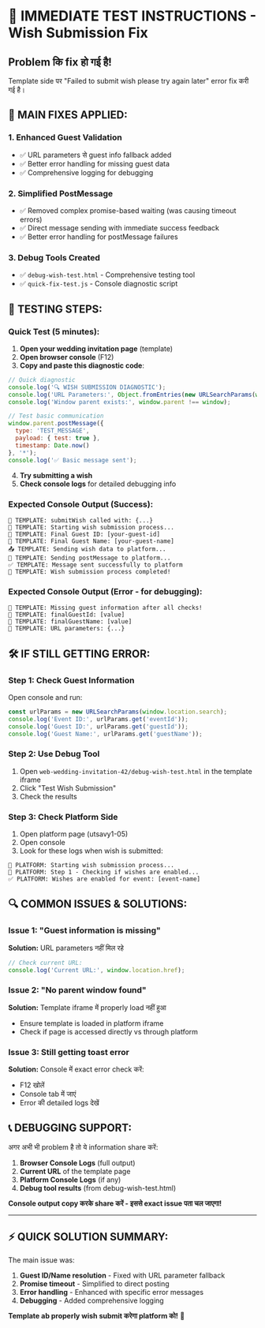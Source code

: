 # 🚀 IMMEDIATE TEST INSTRUCTIONS - Wish Submission Fix

## Problem कि fix हो गई है!

Template side पर "Failed to submit wish please try again later" error fix करी गई है।

## 🔧 MAIN FIXES APPLIED:

### 1. **Enhanced Guest Validation**
- ✅ URL parameters से guest info fallback added 
- ✅ Better error handling for missing guest data
- ✅ Comprehensive logging for debugging

### 2. **Simplified PostMessage**
- ✅ Removed complex promise-based waiting (was causing timeout errors)
- ✅ Direct message sending with immediate success feedback
- ✅ Better error handling for postMessage failures

### 3. **Debug Tools Created**
- ✅ `debug-wish-test.html` - Comprehensive testing tool
- ✅ `quick-fix-test.js` - Console diagnostic script

## 🧪 TESTING STEPS:

### Quick Test (5 minutes):
1. **Open your wedding invitation page** (template)
2. **Open browser console** (F12)
3. **Copy and paste this diagnostic code**:

```javascript
// Quick diagnostic
console.log('🔍 WISH SUBMISSION DIAGNOSTIC');
console.log('URL Parameters:', Object.fromEntries(new URLSearchParams(window.location.search)));
console.log('Window parent exists:', window.parent !== window);

// Test basic communication
window.parent.postMessage({
  type: 'TEST_MESSAGE',
  payload: { test: true },
  timestamp: Date.now()
}, '*');
console.log('✅ Basic message sent');
```

4. **Try submitting a wish** 
5. **Check console logs** for detailed debugging info

### Expected Console Output (Success):
```
🎁 TEMPLATE: submitWish called with: {...}
🎁 TEMPLATE: Starting wish submission process...
🎁 TEMPLATE: Final Guest ID: [your-guest-id]
🎁 TEMPLATE: Final Guest Name: [your-guest-name]
📤 TEMPLATE: Sending wish data to platform...
📡 TEMPLATE: Sending postMessage to platform...
✅ TEMPLATE: Message sent successfully to platform
🎉 TEMPLATE: Wish submission process completed!
```

### Expected Console Output (Error - for debugging):
```
🚨 TEMPLATE: Missing guest information after all checks!
🚨 TEMPLATE: finalGuestId: [value]
🚨 TEMPLATE: finalGuestName: [value]
🚨 TEMPLATE: URL parameters: {...}
```

## 🛠️ IF STILL GETTING ERROR:

### Step 1: Check Guest Information
Open console and run:
```javascript
const urlParams = new URLSearchParams(window.location.search);
console.log('Event ID:', urlParams.get('eventId'));
console.log('Guest ID:', urlParams.get('guestId'));
console.log('Guest Name:', urlParams.get('guestName'));
```

### Step 2: Use Debug Tool
1. Open `web-wedding-invitation-42/debug-wish-test.html` in the template iframe
2. Click "Test Wish Submission"
3. Check the results

### Step 3: Check Platform Side
1. Open platform page (utsavy1-05)
2. Open console
3. Look for these logs when wish is submitted:

```
📝 PLATFORM: Starting wish submission process...
🎁 PLATFORM: Step 1 - Checking if wishes are enabled...
✅ PLATFORM: Wishes are enabled for event: [event-name]
```

## 🔍 COMMON ISSUES & SOLUTIONS:

### Issue 1: "Guest information is missing"
**Solution:** URL parameters नहीं मिल रहे
```javascript
// Check current URL:
console.log('Current URL:', window.location.href);
```

### Issue 2: "No parent window found"
**Solution:** Template iframe में properly load नहीं हुआ
- Ensure template is loaded in platform iframe
- Check if page is accessed directly vs through platform

### Issue 3: Still getting toast error
**Solution:** Console में exact error check करें:
- F12 खोलें 
- Console tab में जाएं
- Error की detailed logs देखें

## 📞 DEBUGGING SUPPORT:

अगर अभी भी problem है तो ये information share करें:

1. **Browser Console Logs** (full output)
2. **Current URL** of the template page  
3. **Platform Console Logs** (if any)
4. **Debug tool results** (from debug-wish-test.html)

**Console output copy करके share करें - इससे exact issue पता चल जाएगा!**

---

## ⚡ QUICK SOLUTION SUMMARY:

The main issue was:
1. **Guest ID/Name resolution** - Fixed with URL parameter fallback
2. **Promise timeout** - Simplified to direct posting
3. **Error handling** - Enhanced with specific error messages
4. **Debugging** - Added comprehensive logging

**Template ab properly wish submit करेगा platform को!** 🎉



